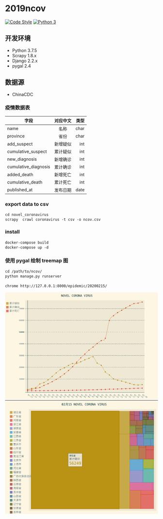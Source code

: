 # 2019ncov
[![Code Style](https://img.shields.io/badge/code%20style-black-000000.svg)](https://github.com/psf/black)
[![Python 3](https://pyup.io/repos/github/edison7500/2019ncov/python-3-shield.svg)](https://pyup.io/repos/github/edison7500/2019ncov/)

## 开发环境

* Python 3.7.5
* Scrapy 1.8.x
* Django 2.2.x
* pygal 2.4

## 数据源 
* ChinaCDC

### 疫情数据表

| 字段        | 对应中文           | 类型  |
| ------------- |:-------------:| -----:|
| name      | 名称 | char |
| province | 省份 | char |
| add_suspect      | 新增疑似     |  int |
| cumulative_suspect | 累计疑似      |   int |
| new_diagnosis | 新增确诊 | int |
| cumulative_diagnosis | 累计确诊 | int |
| added_death | 新增死亡 | int |
| cumulative_death | 累计死亡 | int |
| published_at | 发布日期 | date |


### export data to csv

```
cd novel_coronavirus
scrapy  crawl coronavirus -t csv -o ncov.csv
```

### install

```.shell
docker-compose build
docker-compose up -d 
```

### 使用 pygal 绘制 treemap 图

```.shell
cd /path/to/ncov/
python manage.py runserver

chrome http://127.0.0.1:8000/epidemic/20200215/
```

![novel corona virus line](img/line.png)
![novel corona virus treemap](img/treemap.png)